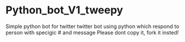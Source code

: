 # Python_bot_V1_tweepy
Simple python bot for twitter 
twitter bot using python 
which respond to person with specigic # and message
Please dont copy it, fork it insted!
